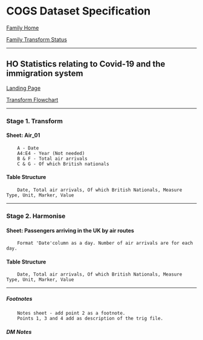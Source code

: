 # COGS Dataset Specification

[Family Home](https://gss-cogs.github.io/family-covid-19/datasets/specmenu.html)

[Family Transform Status](https://gss-cogs.github.io/family-covid-19/datasets/index.html)

----------

## HO Statistics relating to Covid-19 and the immigration system 

[Landing Page](https://www.gov.uk/government/collections/migration-statistics)

[Transform Flowchart](https://gss-cogs.github.io/family-covid-19/datasets/specflowcharts.html?HO-Statistics-relating-to-Covid-19-and-the-immigration-system-May-2020/flowchart.ttl)

----------
### Stage 1. Transform

#### Sheet: Air_01

		A - Date
		A4:E4 - Year (Not needed)
		B & F - Total air arrivals
		C & G - Of which British nationals

#### Table Structure

		Date, Total air arrivals, Of which British Nationals, Measure Type, Unit, Marker, Value

-------------

### Stage 2. Harmonise

#### Sheet: Passengers arriving in the UK by air routes

		Format 'Date'column as a day. Number of air arrivals are for each day.
		

#### Table Structure

		Date, Total air arrivals, Of which British Nationals, Measure Type, Unit, Marker, Value

--------------

##### Footnotes

		Notes sheet - add point 2 as a footnote. 
		Points 1, 3 and 4 add as description of the trig file.

##### DM Notes

		

